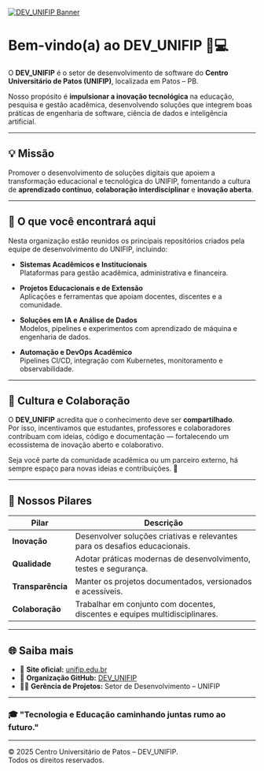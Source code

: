 [![DEV_UNIFIP Banner](https://www.unifip.edu.br/imagens/banners/7-1582807550.gif)](https://www.unifip.edu.br)

# Bem-vindo(a) ao **DEV_UNIFIP** 🚀💻

O **DEV_UNIFIP** é o setor de desenvolvimento de software do **Centro Universitário de Patos (UNIFIP)**, localizada em Patos – PB.  

Nosso propósito é **impulsionar a inovação tecnológica** na educação, pesquisa e gestão acadêmica, desenvolvendo soluções que integrem boas práticas de engenharia de software, ciência de dados e inteligência artificial.

---

## 💡 Missão

Promover o desenvolvimento de soluções digitais que apoiem a transformação educacional e tecnológica do UNIFIP, fomentando a cultura de **aprendizado contínuo**, **colaboração interdisciplinar** e **inovação aberta**.

---

## 🧠 O que você encontrará aqui

Nesta organização estão reunidos os principais repositórios criados pela equipe de desenvolvimento do UNIFIP, incluindo:

- **Sistemas Acadêmicos e Institucionais**  
  Plataformas para gestão acadêmica, administrativa e financeira.  

- **Projetos Educacionais e de Extensão**  
  Aplicações e ferramentas que apoiam docentes, discentes e a comunidade.  

- **Soluções em IA e Análise de Dados**  
  Modelos, pipelines e experimentos com aprendizado de máquina e engenharia de dados.  

- **Automação e DevOps Acadêmico**  
  Pipelines CI/CD, integração com Kubernetes, monitoramento e observabilidade.  

---

## 🤝 Cultura e Colaboração

O **DEV_UNIFIP** acredita que o conhecimento deve ser **compartilhado**.  
Por isso, incentivamos que estudantes, professores e colaboradores contribuam com ideias, código e documentação — fortalecendo um ecossistema de inovação aberto e colaborativo.

Seja você parte da comunidade acadêmica ou um parceiro externo, há sempre espaço para novas ideias e contribuições. 🌱

---

## 🧭 Nossos Pilares

| Pilar | Descrição |
|-------|------------|
| **Inovação** | Desenvolver soluções criativas e relevantes para os desafios educacionais. |
| **Qualidade** | Adotar práticas modernas de desenvolvimento, testes e segurança. |
| **Transparência** | Manter os projetos documentados, versionados e acessíveis. |
| **Colaboração** | Trabalhar em conjunto com docentes, discentes e equipes multidisciplinares. |

---

## 🌐 Saiba mais

- 🔗 **Site oficial:** [unifip.edu.br](https://www.unifip.edu.br)  
- 💼 **Organização GitHub:** [DEV_UNIFIP](https://github.com/Centro-Universitario-de-Patos)  
- 🧑‍💻 **Gerência de Projetos:** Setor de Desenvolvimento – UNIFIP  

---

### 🎓 "Tecnologia e Educação caminhando juntas rumo ao futuro."

---

© 2025 Centro Universitário de Patos – DEV_UNIFIP.  
Todos os direitos reservados.
